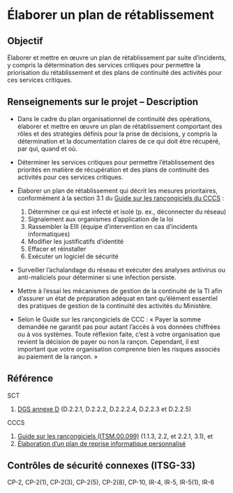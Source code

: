 # Élaborer un plan de rétablissement

## Objectif

Élaborer et mettre en œuvre un plan de rétablissement par suite d’incidents, y compris la détermination des services critiques pour permettre la priorisation du rétablissement et des plans de continuité des activités pour ces services critiques.

## Renseignements sur le projet – Description

- Dans le cadre du plan organisationnel de continuité des opérations, élaborer et mettre en œuvre un plan de rétablissement comportant des rôles et des stratégies définis pour la prise de décisions, y compris la détermination et la documentation claires de ce qui doit être récupéré, par qui, quand et où.
- Déterminer les services critiques pour permettre l’établissement des priorités en matière de récupération et des plans de continuité des activités pour ces services critiques.
- Élaborer un plan de rétablissement qui décrit les mesures prioritaires, conformément à la section 3.1 du [Guide sur les rançongiciels du CCCS](https://cyber.gc.ca/fr/orientation/guide-sur-les-rancongiciels-itsm00099) :

  1. Déterminer ce qui est infecté et isolé (p. ex., déconnecter du réseau)
  2. Signalement aux organismes d’application de la loi
  3. Rassembler la EIII (équipe d’intervention en cas d’incidents informatiques)
  4. Modifier les justificatifs d’identité
  5. Effacer et réinstaller
  6. Exécuter un logiciel de sécurité

- Surveiller l’achalandage du réseau et exécuter des analyses antivirus ou anti-maliciels pour déterminer si une infection persiste.
- Mettre à l’essai les mécanismes de gestion de la continuité de la TI afin d’assurer un état de préparation adéquat en tant qu’élément essentiel des pratiques de gestion de la continuité des activités du Ministère.
- Selon le Guide sur les rançongiciels de CCC : « Payer la somme demandée ne garantit pas pour autant l’accès à vos données chiffrées ou à vos systèmes. Toute réflexion faite, c’est à votre organisation que revient la décision de payer ou non la rançon. Cependant, il est important que votre organisation comprenne bien les risques associés au paiement de la rançon. »

## Référence

SCT

1. [DGS annexe D](https://www.tbs-sct.gc.ca/pol/doc-fra.aspx?id=32611#appD) (D.2.2.1, D.2.2.2, D.2.2.2.4, D.2.2.3 et D.2.2.5)

CCCS

1. [Guide sur les rançongiciels (ITSM.00.099)](https://cyber.gc.ca/fr/orientation/guide-sur-les-rancongiciels-itsm00099) (1.1.3, 2.2, et 2.2.1, 3.1), et
2. [Élaboration d’un plan de reprise informatique personnalisé](https://www.cyber.gc.ca/fr/orientation/elaboration-dun-plan-de-reprise-informatique-personnalise-itsap40004)

## Contrôles de sécurité connexes (ITSG-33)

CP-2, CP-2(1), CP-2(3), CP-2(5), CP-2(8), CP-10, IR-4, IR-5, IR-5(1), IR-6
